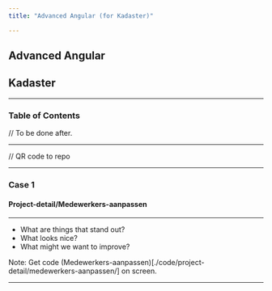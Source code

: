 ```yaml
---
title: "Advanced Angular (for Kadaster)"

---
```


## Advanced Angular

## Kadaster

---

### Table of Contents

// To be done after.

---

// QR code to repo

---

### Case 1 
#### Project-detail/Medewerkers-aanpassen

----

- What are things that stand out?<!-- .element: class="fragment" -->
- What looks nice?<!-- .element: class="fragment" -->
- What might we want to improve?<!-- .element: class="fragment" -->

Note: Get code (Medewerkers-aanpassen)[./code/project-detail/medewerkers-aanpassen/] on screen.


---